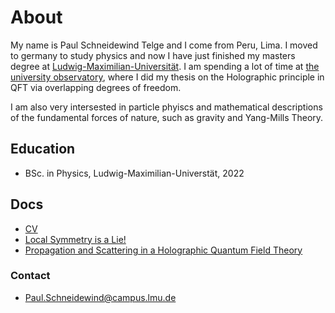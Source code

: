 
# About
My name is Paul Schneidewind Telge and I come from Peru, Lima. I moved to germany to study physics and now I have just finished my masters degree at [Ludwig-Maximilian-Universität](https://www.lmu.de/de/). I am spending a lot of time at [the university observatory](https://www.usm.lmu.de/), where I did my thesis on the Holographic principle in QFT via overlapping degrees of freedom.

I am also very intersested in particle phyiscs and mathematical descriptions of the fundamental forces of nature, such as gravity and Yang-Mills Theory. 

## Education
- BSc. in Physics, Ludwig-Maximilian-Universtät, 2022

## Docs
- [CV](docs/CV_Paul_Schneidewind_Telge.pdf)
- [Local Symmetry is a Lie!](docs/Local_Symmetry_is_a_Lie_.pdf)
- [Propagation and Scattering in a Holographic Quantum Field Theory](docs/MScThesis.pdf)

### Contact
- Paul.Schneidewind@campus.lmu.de
